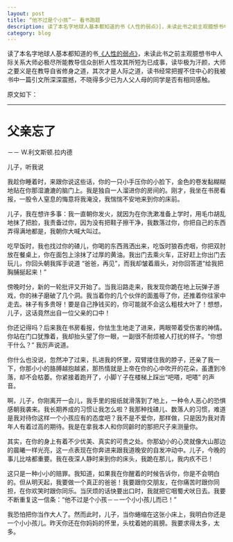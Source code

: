 ```yaml
---
layout: post
title: “他不过是个小孩”－ 看书跑题
description: 读了本名字地球人基本都知道的书《人性的弱点》]，未读此书之前主观臆想书中人际关系大师必极尽所能教导信众剖析人性攻其所短为已成事，读毕极为汗颜，大师之要义是在教导自省修身之道，其次才是人际之道，读书经常把握不住中心的我被书中一篇引文所深深震撼，不晓得多少已为人父人母的同学是否有相同感触。
category: blog
--- 
```


读了本名字地球人基本都知道的书[《人性的弱点》][1]，未读此书之前主观臆想书中人际关系大师必极尽所能教导信众剖析人性攻其所短为已成事，读毕极为汗颜，大师之要义是在教导自省修身之道，其次才是人际之道，读书经常把握不住中心的我被书中一篇引文所深深震撼，不晓得多少已为人父人母的同学是否有相同感触。

原文如下：

* * *

# 父亲忘了

－－ W.利文斯顿.拉内德

儿子，听我说

我趁你睡着时，来跟你说这些话，你的一只小手压你的小脸下，金色的卷发黏糊糊地贴在你那湿漉漉的脑门上。我是独自一人溜进你的房间的。刚才，我坐在书房看报，一股令人窒息的悔意将我淹没，我惴惴不安地来到你的床前。

儿子，我在想许多事：我一直朝你发火，就因为在你洗漱准备上学时，用毛巾胡乱地抹了把脸，我责备过你，因为没有把鞋子擦干净，我数落过你，你把自己的东西弄得满地都是，我朝你大喊大叫过。

吃早饭时，我也找过你的碴儿，你喝的东西溅洒出来，吃饭时狼吞虎咽，你把双肘放在餐桌上，你在面包上涂抹了过厚的黄油。我出门去乘火车，正好赶上你出门去玩儿，你回头朝我挥手说道 “爸爸，再见”，而我却皱着眉头，对你回答道“给我把胸脯挻起来！”

傍晚时分，新的一轮批评又开始了。当我沿路走来，我发现你跪在地上玩弹子游戏，你的袜子磨破了几个洞。我当着你的几个伙伴的面羞辱了你，还推着你往家中走去。袜子有多贵呀！要是自己挣钱买的，你可能就不会这么粗枝大叶了！想想，儿子，这话竟然出自一位父亲的口中！

你还记得吗？后来我在书房看报，你怯生生地走了进来，两眼带着受伤害的神情。你站在门口犹豫着，我却抬头望了你一眼，一副很不耐烦被人打扰的样子。“你想干什么？” 我厉声说道。

你什么也没说，忽然冲了过来，扎进我的怀里，双臂搂住我的脖子，还亲了我一下，你那小小的胳膊越抱越紧，那热情就是上帝在你的心中吹开的花朵，虽遭到冷落，却不会枯萎。你紧接着跑开了，小脚丫子在楼梯上踩出“吧嗒，吧嗒” 的声音。

啊，儿子，你刚离开一会儿，我手里的报纸就滑落到了地上，一种令人恶心的恐惧感朝我袭来。我长期养成的习惯让我怎么啦？我那种找碴儿、数落人的习惯，难道是我对待你这样一个小孩应有的态度吧？我不是不爱你，那样做，只是因为我对青年人有着过高的期待。我是在拿我本人和你同齡时的那把尺子来测量你。

其实，在你的身上有着不少优美、真实的可贵之处。你那幼小的心灵就像大山那边的晨曦一样光亮，这一点表现在你奔进来跟我道晚安的自发冲动中。儿子，今晚的事儿比啥都重要。我在夜深人静时来到你的床头，我跪在那儿，我内疚不已！

这只是一种小小的赔罪。我知道，如果我在你醒着的时候告诉你，你是不会明白的。但从明天起，我要做一个真正的爸爸！我要跟你交朋友，在你痛苦时跟你同担，在你欢笑时跟你同乐。当厌烦的话快要出口时，我就把它咽蜀犬吠日去。我要不断重复这一信条：“他不过是个小孩－－一个小小孩儿而已！”

我恐怕把你当作大人了。然而此时，儿子，当你蜷缩在这张小床上，我明白你还是一个小小孩儿。昨天你还在你妈妈的怀里，头枕着她的肩膀。我要求得太多，太多。

 [1]: http://book.douban.com/subject/1837006/


